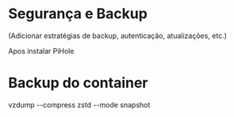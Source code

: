# Segurança e Backup

(Adicionar estratégias de backup, autenticação, atualizações, etc.)

Apos instalar PiHole
# Backup do container
vzdump <CTID> --compress zstd --mode snapshot